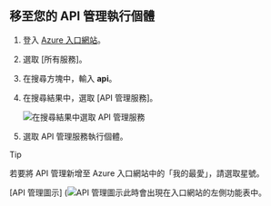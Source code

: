 ## <a name="go-to-your-api-management-instance"></a>移至您的 API 管理執行個體

1. 登入 [Azure 入口網站](https://portal.azure.com)。 

2. 選取 [所有服務]。  

3. 在搜尋方塊中，輸入 **api**。

4. 在搜尋結果中，選取 [API 管理服務]。

    ![在搜尋結果中選取 API 管理服務](./media/api-management-navigate-to-instance/navigate-to-api-management-services.png)

5. 選取 API 管理服務執行個體。

> [!TIP]
> 若要將 API 管理新增至 Azure 入口網站中的「我的最愛」，請選取星號。
>
> [API 管理圖示] (![API 管理圖示](./media/api-management-navigate-to-instance/apim-icon.png)此時會出現在入口網站的左側功能表中。
 